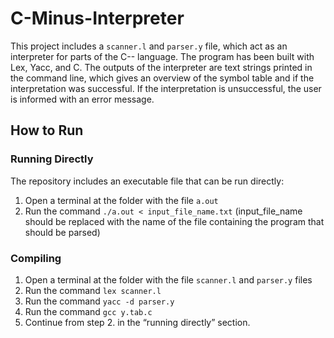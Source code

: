 # C-Minus-Interpreter

This project includes a `scanner.l` and `parser.y` file, which act as an interpreter for parts of the C-- language. The program has been built with Lex, Yacc, and C. The outputs of the interpreter are text strings printed in the command line, which gives an overview of the symbol table and if the interpretation was successful. If the interpretation is unsuccessful, the user is informed with an error message. 

## How to Run

### Running Directly
The repository includes an executable file that can be run directly: 
1.	Open a terminal at the folder with the file `a.out`
2.	Run the command `./a.out < input_file_name.txt` (input_file_name should be replaced with the name of the file containing the program that should be parsed)

### Compiling
1.	Open a terminal at the folder with the file `scanner.l` and `parser.y` files
2.	Run the command `lex scanner.l`
3.	Run the command `yacc -d parser.y`
4.	Run the command `gcc y.tab.c`
5.	Continue from step 2. in the “running directly” section.

